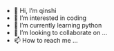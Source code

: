 - 👋 Hi, I’m qinshi
- 👀 I’m interested in coding
- 🌱 I’m currently learning python
- 💞️ I’m looking to collaborate on ...
- 📫 How to reach me ...

<!---
Amoqinshi/Amoqinshi is a ✨ special ✨ repository because its `README.md` (this file) appears on your GitHub profile.
You can click the Preview link to take a look at your changes.
--->
